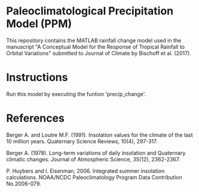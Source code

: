 # Paleoclimatological Precipitation Model (PPM)
This repository contains the MATLAB rainfall change model used in the manuscript 
"A Conceptual Model for the Response of Tropical Rainfall to Orbital Variations" 
submitted to Journal of Climate by Bischoff et al. (2017).

# Instructions 
Run this model by executing the funtion 'precip_change'.

# References
Berger A. and Loutre M.F. (1991). Insolation values for the climate of the last 10 million years. Quaternary Science Reviews, 10(4), 297-317.

Berger A. (1978). Long-term variations of daily insolation and Quaternary climatic changes. Journal of Atmospheric Science, 35(12), 2362-2367.

P. Huybers and I. Eisenman, 2006. Integrated summer insolation  calculations. NOAA/NCDC Paleoclimatology Program Data Contribution No.2006-079.
